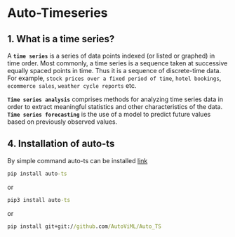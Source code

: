 # Auto-Timeseries
<a id="1"></a>
## 1. What is a time series?

A **`time series`** is a series of data points indexed (or listed or graphed) in time order. Most commonly, a time series is a sequence taken at successive equally spaced points in time. Thus it is a sequence of discrete-time data. For example, `stock prices over a fixed period of time`, `hotel bookings`, `ecommerce sales`, `weather cycle reports` etc.

**`Time series analysis`** comprises methods for analyzing time series data in order to extract meaningful statistics and other characteristics of the data. **`Time series forecasting`** is the use of a model to predict future values based on previously observed values.
<a id="4"></a>
## 4. Installation of auto-ts
By simple command auto-ts can be installed [link](https://pypi.org/project/auto-ts/)
```cmd
pip install auto-ts
```
or
```cmd
pip3 install auto-ts
```
or
```cmd
pip install git+git://github.com/AutoViML/Auto_TS
```
